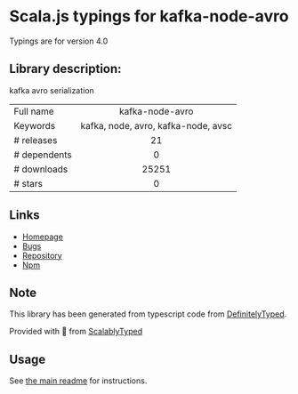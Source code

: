 
# Scala.js typings for kafka-node-avro

Typings are for version 4.0

## Library description:
kafka avro serialization

|                    |                 |
| ------------------ | :-------------: |
| Full name          | kafka-node-avro |
| Keywords           | kafka, node, avro, kafka-node, avsc |
| # releases         | 21 |
| # dependents       | 0 |
| # downloads        | 25251 |
| # stars            | 0 |

## Links
- [Homepage](https://github.com/narcisoguillen/kafka-node-avro#readme)
- [Bugs](https://github.com/narcisoguillen/kafka-node-avro/issues)
- [Repository](https://github.com/narcisoguillen/kafka-node-avro)
- [Npm](https://www.npmjs.com/package/kafka-node-avro)
    


## Note
This library has been generated from typescript code from [DefinitelyTyped](https://definitelytyped.org).

Provided with :purple_heart: from [ScalablyTyped](https://github.com/oyvindberg/ScalablyTyped)

## Usage
See [the main readme](../../readme.md) for instructions.


